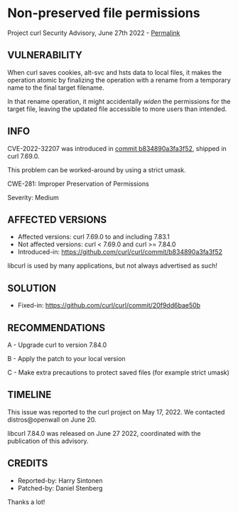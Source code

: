 Non-preserved file permissions
==============================

Project curl Security Advisory, June 27th 2022 -
[Permalink](https://curl.se/docs/CVE-2022-32207.html)

VULNERABILITY
-------------

When curl saves cookies, alt-svc and hsts data to local files, it makes the
operation atomic by finalizing the operation with a rename from a temporary
name to the final target filename.

In that rename operation, it might accidentally *widen* the permissions for
the target file, leaving the updated file accessible to more users than
intended.

INFO
----

CVE-2022-32207 was introduced in [commit
b834890a3fa3f52](https://github.com/curl/curl/commit/b834890a3fa3f52), shipped
in curl 7.69.0.

This problem can be worked-around by using a strict umask.

CWE-281: Improper Preservation of Permissions

Severity: Medium

AFFECTED VERSIONS
-----------------

- Affected versions: curl 7.69.0 to and including 7.83.1
- Not affected versions: curl < 7.69.0 and curl >= 7.84.0
- Introduced-in: https://github.com/curl/curl/commit/b834890a3fa3f52

libcurl is used by many applications, but not always advertised as such!

SOLUTION
------------

- Fixed-in: https://github.com/curl/curl/commit/20f9dd6bae50b

RECOMMENDATIONS
--------------

 A - Upgrade curl to version 7.84.0

 B - Apply the patch to your local version

 C - Make extra precautions to protect saved files (for example strict umask)

TIMELINE
--------

This issue was reported to the curl project on May 17, 2022. We contacted
distros@openwall on June 20.

libcurl 7.84.0 was released on June 27 2022, coordinated with the publication
of this advisory.

CREDITS
-------

- Reported-by: Harry Sintonen
- Patched-by: Daniel Stenberg

Thanks a lot!
